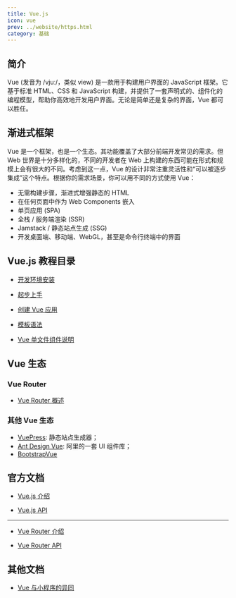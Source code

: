```yaml
---
title: Vue.js
icon: vue
prev: ../website/https.html
category: 基础
---
```


## 简介

Vue (发音为 /vjuː/，类似 view) 是一款用于构建用户界面的 JavaScript 框架。它基于标准 HTML、CSS 和 JavaScript 构建，并提供了一套声明式的、组件化的编程模型，帮助你高效地开发用户界面。无论是简单还是复杂的界面，Vue 都可以胜任。

## 渐进式框架

Vue 是一个框架，也是一个生态。其功能覆盖了大部分前端开发常见的需求。但 Web 世界是十分多样化的，不同的开发者在 Web 上构建的东西可能在形式和规模上会有很大的不同。考虑到这一点，Vue 的设计非常注重灵活性和“可以被逐步集成”这个特点。根据你的需求场景，你可以用不同的方式使用 Vue：

- 无需构建步骤，渐进式增强静态的 HTML
- 在任何页面中作为 Web Components 嵌入
- 单页应用 (SPA)
- 全栈 / 服务端渲染 (SSR)
- Jamstack / 静态站点生成 (SSG)
- 开发桌面端、移动端、WebGL，甚至是命令行终端中的界面

## Vue.js 教程目录

- [开发环境安装](core/install.md)

- [起步上手](core/get-started.md)

- [创建 Vue 应用](core/app.md)

- [模板语法](core/template.md)

- [Vue 单文件组件说明](core/sfc.md)

## Vue 生态

### Vue Router

- [Vue Router 概述](router/README.md)

<!-- TODO: Add pinia and vite -->

### 其他 Vue 生态

- [VuePress](https://vuepress-theme-hope.github.io/basic/vuepress/): 静态站点生成器；
- [Ant Design Vue](https://vue.ant.design/docs/vue/introduce-cn/): 阿里的一套 UI 组件库；
- [BootstrapVue](https://bootstrap-vue.js.org/)

## 官方文档

- [Vue.js 介绍](https://cn.vuejs.org/guide/introduction.html)

- [Vue.js API](https://cn.vuejs.org/api/)

---

- [Vue Router 介绍](https://router.vuejs.org/zh/guide/#html)

- [Vue Router API](https://router.vuejs.org/zh/api/)

## 其他文档

- [Vue 与小程序的异同](compare.md)
